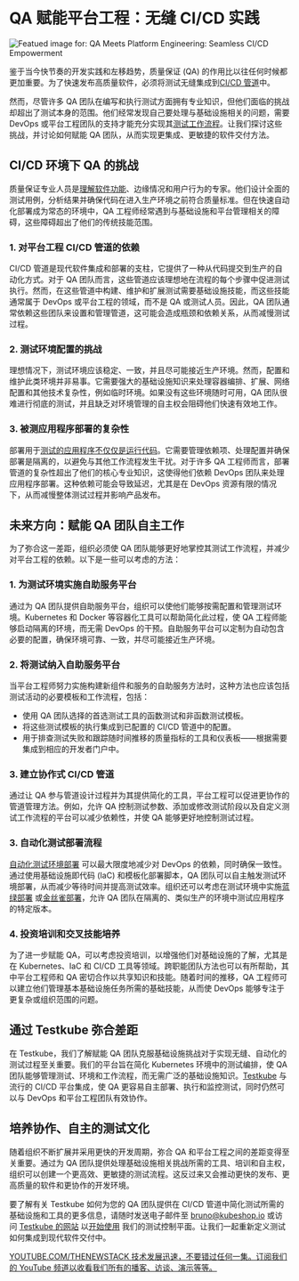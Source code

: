 # QA 赋能平台工程：无缝 CI/CD 实践

![Featued image for: QA Meets Platform Engineering: Seamless CI/CD Empowerment](https://cdn.thenewstack.io/media/2024/12/c979882e-qa-1024x576.jpg)

鉴于当今快节奏的开发实践和左移趋势，质量保证 (QA) 的作用比以往任何时候都更加重要。为了快速发布高质量软件，必须将测试无缝集成到[CI/CD 管道](https://thenewstack.io/ci-cd/)中。

然而，尽管许多 QA 团队在编写和执行测试方面拥有专业知识，但他们面临的挑战却超出了测试本身的范围。他们经常发现自己要处理与基础设施相关的问题，需要 DevOps 或平台工程团队的支持才能充分实现其[测试工作流程](https://thenewstack.io/a-5-step-framework-for-test-execution/)。让我们探讨这些挑战，并讨论如何赋能 QA 团队，从而实现更集成、更敏捷的软件交付方法。

## CI/CD 环境下 QA 的挑战

质量保证专业人员是[理解软件功能](https://thenewstack.io/are-monolith-ci-cd-pipelines-killing-quality-in-your-software/)、边缘情况和用户行为的专家。他们设计全面的测试用例，分析结果并确保代码在进入生产环境之前符合质量标准。但在快速自动化部署成为常态的环境中，QA 工程师经常遇到与基础设施和平台管理相关的障碍，这些障碍超出了他们的传统技能范围。

### 1. 对平台工程 CI/CD 管道的依赖

CI/CD 管道是现代软件集成和部署的支柱，它提供了一种从代码提交到生产的自动化方式。对于 QA 团队而言，这些管道应该理想地在流程的每个步骤中促进测试执行。然而，在这些管道中构建、维护和扩展测试需要基础设施技能，而这些技能通常属于 DevOps 或平台工程的领域，而不是 QA 或测试人员。因此，QA 团队通常依赖这些团队来设置和管理管道，这可能会造成瓶颈和依赖关系，从而减慢测试过程。

### 2. 测试环境配置的挑战

理想情况下，测试环境应该稳定、一致，并且尽可能接近生产环境。然而，配置和维护此类环境并非易事。它需要强大的基础设施知识来处理容器编排、扩展、网络配置和其他技术复杂性，例如临时环境。如果没有这些环境随时可用，QA 团队很难进行彻底的测试，并且缺乏对环境管理的自主权会阻碍他们快速有效地工作。

### 3. 被测应用程序部署的复杂性

部署用于[测试的应用程序不仅仅是运行代码](https://thenewstack.io/stop-running-tests-with-your-ci-cd-tool/)。它需要管理依赖项、处理配置并确保部署是隔离的，以避免与其他工作流程发生干扰。对于许多 QA 工程师而言，部署管道的复杂性超出了他们的核心专业知识，这使得他们依赖 DevOps 团队来处理应用程序部署。这种依赖可能会导致延迟，尤其是在 DevOps 资源有限的情况下，从而减慢整体测试过程并影响产品发布。

## 未来方向：赋能 QA 团队自主工作

为了弥合这一差距，组织必须使 QA 团队能够更好地掌控其测试工作流程，并减少对平台工程的依赖。以下是一些可以考虑的方法：

### 1. 为测试环境实施自助服务平台

通过为 QA 团队提供自助服务平台，组织可以使他们能够按需配置和管理测试环境。Kubernetes 和 Docker 等容器化工具可以帮助简化此过程，使 QA 工程师能够启动隔离的环境，而无需 DevOps 的干预。自助服务平台可以定制为自动包含必要的配置，确保环境可靠、一致，并尽可能接近生产环境。

### 2. 将测试纳入自助服务平台

当平台工程师努力实施构建新组件和服务的自助服务方法时，这种方法也应该包括测试活动的必要模板和工作流程，包括：

- 使用 QA 团队选择的首选测试工具的函数测试和非函数测试模板。
- 将这些测试模板的执行集成到已配置的 CI/CD 管道中的配置。
- 用于排查测试失败和跟踪随时间推移的质量指标的工具和仪表板——根据需要集成到相应的开发者门户中。
### 3. 建立协作式 CI/CD 管道

通过让 QA 参与管道设计过程并为其提供简化的工具，平台工程可以促进更协作的管道管理方法。例如，允许 QA 控制测试参数、添加或修改测试阶段以及自定义测试工作流程的平台可以减少依赖性，并使 QA 能够更好地控制测试过程。

### 3. 自动化测试部署流程

[自动化测试环境部署](https://thenewstack.io/test-automation-tools-unite/) 可以最大限度地减少对 DevOps 的依赖，同时确保一致性。通过使用基础设施即代码 (IaC) 和模板化部署脚本，QA 团队可以自主触发测试环境部署，从而减少等待时间并提高测试效率。组织还可以考虑在测试环境中实施[蓝绿部署](https://testkube.io/learn/automating-blue-green-deployments-with-argo-rollouts-and-testkube) 或[金丝雀部署](https://testkube.io/learn/automate-canary-deployments-with-argo-rollouts-and-testkube)，允许 QA 团队在隔离的、类似生产的环境中测试应用程序的特定版本。

### 4. 投资培训和交叉技能培养

为了进一步赋能 QA，可以考虑投资培训，以增强他们对基础设施的了解，尤其是在 Kubernetes、IaC 和 CI/CD 工具等领域。跨职能团队方法也可以有所帮助，其中平台工程师和 QA 密切合作以共享知识和技能。随着时间的推移，QA 工程师可以建立他们管理基本基础设施任务所需的基础技能，从而使 DevOps 能够专注于更复杂或组织范围的问题。

## 通过 Testkube 弥合差距

在 Testkube，我们了解赋能 QA 团队克服基础设施挑战对于实现无缝、自动化的测试过程至关重要。我们的平台旨在简化 Kubernetes 环境中的测试编排，使 QA 团队能够管理测试、环境和工作流程，而无需广泛的基础设施知识。[Testkube](https://testkube.io) 与流行的 CI/CD 平台集成，使 QA 更容易自主部署、执行和监控测试，同时仍然可以与 DevOps 和平台工程团队有效协作。

## 培养协作、自主的测试文化

随着组织不断扩展并采用更快的开发周期，弥合 QA 和平台工程之间的差距变得至关重要。通过为 QA 团队提供处理基础设施相关挑战所需的工具、培训和自主权，组织可以创建一个更高效、更敏捷的测试流程。这反过来又会推动更快的发布、更高质量的软件和更协作的开发环境。

要了解有关 Testkube 如何为您的 QA 团队提供在 CI/CD 管道中简化测试所需的基础设施和工具的更多信息，请随时发送电子邮件至 [bruno@kubeshop.io](mailto:bruno@kubeshop.io) 或访问 [Testkube 的网站](http://testkube.io) 以[开始使用](https://www.testkube.io/get-started) 我们的测试控制平面。让我们一起重新定义测试如何集成到现代软件交付中。

[YOUTUBE.COM/THENEWSTACK 技术发展迅速，不要错过任何一集。订阅我们的 YouTube 频道以收看我们所有的播客、访谈、演示等等。](https://youtube.com/thenewstack?sub_confirmation=1)